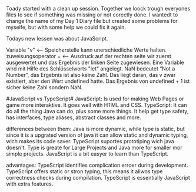 Toady started with a clean up session. Together we loock trough everyones files to see if something was missing or not corectly done.
I wantedt to change the name of my Day 1 Diary file but created some problems for myselfe, but with some help we could fix it again.

Todays new lessen was about JavaScript. 

Variable "v" <-- Speicherstelle kann unerschiedliche Werte halten.
zuweisungsoperator = <-- Ausdruck auf der rechten seite wir zuerst ausgewertet und das Ergebnis der linken Seite zugewiesen.
Eine Variable wird mit Hilfe des Schlüsselworts "let" angelegt.
NaN bedeutet “Not a Number”, das Ergebnis ist also keine Zahl. Das liegt daran, das v zwar existiert, aber den Wert undefined hatte. Das Ergebnis von undefined + 1 ist sicher keine Zahl sondern NaN.

#JavaScript vs TypeScript#
JavaScript: Is used for making Web Pages or game more interaktive. It goes well with HTML and CSS.
TypeScript: It can do all the thing Java can do, plus some more things. It help get type safety, has interfaces, type aliases, abstract classes and more.

differences between them: Java is more dynamic, while type is static, but since it is a upgrated version of java it can allow static and dynamic typing, wich makes its code saver. TypeScript suportes prototiping wich java doesn't. Type is greate for Large Projects and Java more for smaller mor simple projects. JavaScript is a bit easyer to learn than TypeScript.

advantages:  TypeScript identifies complication erroer during development. TypeScript offers static or stron typing, this means it allwos type correctness checks during compilation. TypeScript is essentially JavaScript with extra features.